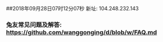 ##2018年09月28日07时12分07秒 新址: 104.248.232.143
### 兔友常见问题及解答: https://github.com/wanggonging/d/blob/w/FAQ.md
